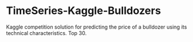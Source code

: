 # TimeSeries-Kaggle-Bulldozers
Kaggle competition solution for predicting the price of a bulldozer using its technical characteristics. Top 30.
